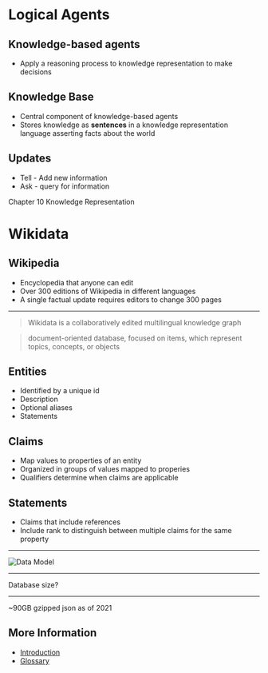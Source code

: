 Logical Agents
==============

Knowledge-based agents
----------------------

- Apply a reasoning process to knowledge representation to make decisions

Knowledge Base
--------------

- Central component of knowledge-based agents
- Stores knowledge as **sentences** in a knowledge representation language asserting facts about the world

Updates
-------

- Tell - Add new information
- Ask - query for information

Chapter 10 Knowledge Representation





Wikidata
========

Wikipedia
---------

- Encyclopedia that anyone can edit
- Over 300 editions of Wikipedia in different languages
- A single factual update requires editors to change 300 pages

---

> Wikidata is a collaboratively edited multilingual knowledge graph

> document-oriented database, focused on items, which represent topics, concepts, or objects

Entities
--------

- Identified by a unique id
- Description
- Optional aliases
- Statements

Claims
------

- Map values to properties of an entity
- Organized in groups of values mapped to properies
- Qualifiers determine when claims are applicable

Statements
----------

- Claims that include references
- Include rank to distinguish between multiple claims for the same property

---

![Data Model](https://upload.wikimedia.org/wikipedia/commons/a/ae/Datamodel_in_Wikidata.svg)

---

Database size?

---

~90GB gzipped json as of 2021

More Information
----------------

- [Introduction](https://www.wikidata.org/wiki/Wikidata:Introduction)
- [Glossary](https://www.wikidata.org/wiki/Wikidata:Glossary)


